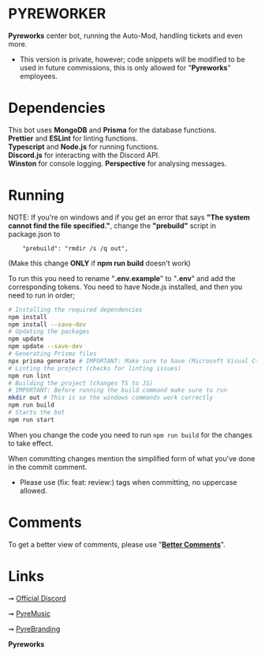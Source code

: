 # PYREWORKER

**Pyreworks** center bot, running the Auto-Mod, handling tickets and even more.

- This version is private, however; code snippets will be modified to be used in future commissions, this is only allowed for "**Pyreworks**" employees.

# Dependencies

This bot uses **MongoDB** and **Prisma** for the database functions.  
**Prettier** and **ESLint** for linting functions.  
**Typescript** and **Node.js** for running functions.  
**Discord.js** for interacting with the Discord API.  
**Winston** for console logging.
**Perspective** for analysing messages.

# Running

NOTE: If you're on windows and if you get an error that says **"The system cannot find the file specified."**,
change the **"prebuild"** script in package.json to

```
    "prebuild": "rmdir /s /q out",
```

(Make this change **ONLY** if **npm run build** doesn't work)

To run this you need to rename "**.env.example**" to "**.env**" and add the corresponding tokens.
You need to have Node.js installed, and then you need to run in order;

```bash
# Installing the required dependencies
npm install
npm install --save-dev
# Updating the packages
npm update
npm update --save-dev
# Generating Prisma files
npx prisma generate # IMPORTANT: Make sure to have (Microsoft Visual C++ 2015 Redistributable) for this to work
# Linting the project (checks for linting issues)
npm run lint
# Building the project (changes TS to JS)
# IMPORTANT: Before running the build command make sure to run
mkdir out # This is so the windows commands work correctly
npm run build
# Starts the bot
npm run start
```

When you change the code you need to run `npm run build` for the changes to take effect.

When committing changes mention the simplified form of what you've done in the commit comment.

- Please use (fix: feat: review:) tags when committing, no uppercase allowed.

# Comments

To get a better view of comments, please use "**[Better Comments](https://marketplace.visualstudio.com/items?itemName=aaron-bond.better-comments)**".

# Links

➞ [Official Discord](https://discord.gg/RuzEMyjRuR)

➞ [PyreMusic](https://github.com/bigblackfootman/pyremusic)

➞ [PyreBranding](https://github.com/bigblackfootman/pyreworks-branding)

**Pyreworks**
